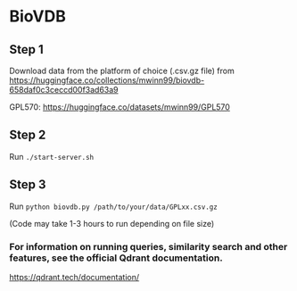 # BioVDB


## Step 1

Download data from the platform of choice (.csv.gz file) from https://huggingface.co/collections/mwinn99/biovdb-658daf0c3ceccd00f3ad63a9

GPL570: https://huggingface.co/datasets/mwinn99/GPL570

## Step 2

Run `./start-server.sh`

## Step 3

Run `python biovdb.py /path/to/your/data/GPLxx.csv.gz`

(Code may take 1-3 hours to run depending on file size)

### For information on running queries, similarity search and other features, see the official Qdrant documentation.



https://qdrant.tech/documentation/
